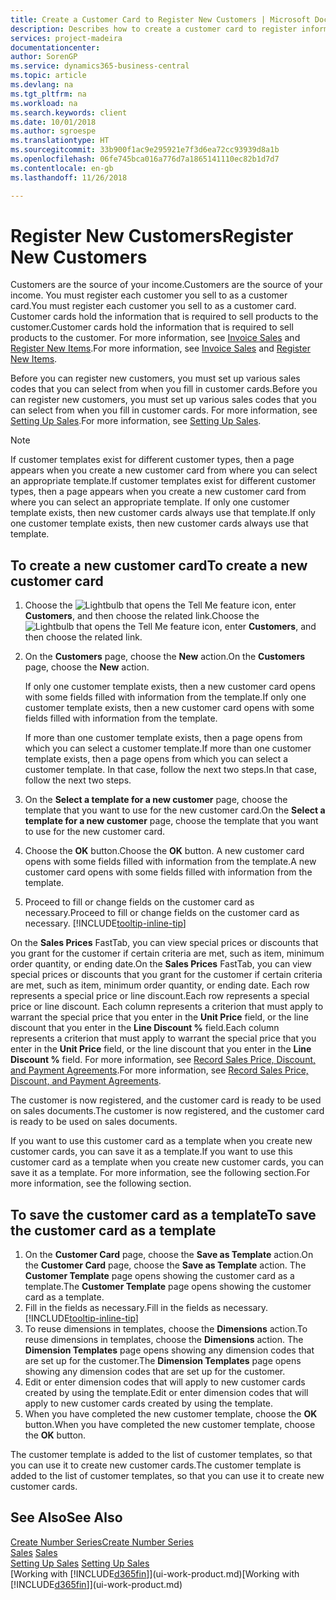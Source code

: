 ```yaml
---
title: Create a Customer Card to Register New Customers | Microsoft Docs
description: Describes how to create a customer card to register information about each new customer or client that you sell to.
services: project-madeira
documentationcenter: 
author: SorenGP
ms.service: dynamics365-business-central
ms.topic: article
ms.devlang: na
ms.tgt_pltfrm: na
ms.workload: na
ms.search.keywords: client
ms.date: 10/01/2018
ms.author: sgroespe
ms.translationtype: HT
ms.sourcegitcommit: 33b900f1ac9e295921e7f3d6ea72cc93939d8a1b
ms.openlocfilehash: 06fe745bca016a776d7a1865141110ec82b1d7d7
ms.contentlocale: en-gb
ms.lasthandoff: 11/26/2018

---
```

# <a name="register-new-customers"></a><span data-ttu-id="a0511-103">Register New Customers</span><span class="sxs-lookup"><span data-stu-id="a0511-103">Register New Customers</span></span>
<span data-ttu-id="a0511-104">Customers are the source of your income.</span><span class="sxs-lookup"><span data-stu-id="a0511-104">Customers are the source of your income.</span></span> <span data-ttu-id="a0511-105">You must register each customer you sell to as a customer card.</span><span class="sxs-lookup"><span data-stu-id="a0511-105">You must register each customer you sell to as a customer card.</span></span> <span data-ttu-id="a0511-106">Customer cards hold the information that is required to sell products to the customer.</span><span class="sxs-lookup"><span data-stu-id="a0511-106">Customer cards hold the information that is required to sell products to the customer.</span></span> <span data-ttu-id="a0511-107">For more information, see [Invoice Sales](sales-how-invoice-sales.md) and [Register New Items](inventory-how-register-new-items.md).</span><span class="sxs-lookup"><span data-stu-id="a0511-107">For more information, see [Invoice Sales](sales-how-invoice-sales.md) and [Register New Items](inventory-how-register-new-items.md).</span></span>  

<span data-ttu-id="a0511-108">Before you can register new customers, you must set up various sales codes that you can select from when you fill in customer cards.</span><span class="sxs-lookup"><span data-stu-id="a0511-108">Before you can register new customers, you must set up various sales codes that you can select from when you fill in customer cards.</span></span> <span data-ttu-id="a0511-109">For more information, see [Setting Up Sales](sales-setup-sales.md).</span><span class="sxs-lookup"><span data-stu-id="a0511-109">For more information, see [Setting Up Sales](sales-setup-sales.md).</span></span>

> [!NOTE]  
>   <span data-ttu-id="a0511-110">If customer templates exist for different customer types, then a page appears when you create a new customer card from where you can select an appropriate template.</span><span class="sxs-lookup"><span data-stu-id="a0511-110">If customer templates exist for different customer types, then a page appears when you create a new customer card from where you can select an appropriate template.</span></span> <span data-ttu-id="a0511-111">If only one customer template exists, then new customer cards always use that template.</span><span class="sxs-lookup"><span data-stu-id="a0511-111">If only one customer template exists, then new customer cards always use that template.</span></span>

## <a name="to-create-a-new-customer-card"></a><span data-ttu-id="a0511-112">To create a new customer card</span><span class="sxs-lookup"><span data-stu-id="a0511-112">To create a new customer card</span></span>
1. <span data-ttu-id="a0511-113">Choose the ![Lightbulb that opens the Tell Me feature](media/ui-search/search_small.png "Tell me what you want to do") icon, enter **Customers**, and then choose the related link.</span><span class="sxs-lookup"><span data-stu-id="a0511-113">Choose the ![Lightbulb that opens the Tell Me feature](media/ui-search/search_small.png "Tell me what you want to do") icon, enter **Customers**, and then choose the related link.</span></span>  
2. <span data-ttu-id="a0511-114">On the **Customers** page, choose the **New** action.</span><span class="sxs-lookup"><span data-stu-id="a0511-114">On the **Customers** page, choose the **New** action.</span></span>

    <span data-ttu-id="a0511-115">If only one customer template exists, then a new customer card opens with some fields filled with information from the template.</span><span class="sxs-lookup"><span data-stu-id="a0511-115">If only one customer template exists, then a new customer card opens with some fields filled with information from the template.</span></span>

    <span data-ttu-id="a0511-116">If more than one customer template exists, then a page opens from which you can select a customer template.</span><span class="sxs-lookup"><span data-stu-id="a0511-116">If more than one customer template exists, then a page opens from which you can select a customer template.</span></span> <span data-ttu-id="a0511-117">In that case, follow the next two steps.</span><span class="sxs-lookup"><span data-stu-id="a0511-117">In that case, follow the next two steps.</span></span>
3. <span data-ttu-id="a0511-118">On the **Select a template for a new customer** page, choose the template that you want to use for the new customer card.</span><span class="sxs-lookup"><span data-stu-id="a0511-118">On the **Select a template for a new customer** page, choose the template that you want to use for the new customer card.</span></span>
4. <span data-ttu-id="a0511-119">Choose the **OK** button.</span><span class="sxs-lookup"><span data-stu-id="a0511-119">Choose the **OK** button.</span></span> <span data-ttu-id="a0511-120">A new customer card opens with some fields filled with information from the template.</span><span class="sxs-lookup"><span data-stu-id="a0511-120">A new customer card opens with some fields filled with information from the template.</span></span>  
5. <span data-ttu-id="a0511-121">Proceed to fill or change fields on the customer card as necessary.</span><span class="sxs-lookup"><span data-stu-id="a0511-121">Proceed to fill or change fields on the customer card as necessary.</span></span> [!INCLUDE[tooltip-inline-tip](includes/tooltip-inline-tip_md.md)]

<span data-ttu-id="a0511-122">On the **Sales Prices** FastTab, you can view special prices or discounts that you grant for the customer if certain criteria are met, such as item, minimum order quantity, or ending date.</span><span class="sxs-lookup"><span data-stu-id="a0511-122">On the **Sales Prices** FastTab, you can view special prices or discounts that you grant for the customer if certain criteria are met, such as item, minimum order quantity, or ending date.</span></span> <span data-ttu-id="a0511-123">Each row represents a special price or line discount.</span><span class="sxs-lookup"><span data-stu-id="a0511-123">Each row represents a special price or line discount.</span></span> <span data-ttu-id="a0511-124">Each column represents a criterion that must apply to warrant the special price that you enter in the **Unit Price** field, or the line discount that you enter in the **Line Discount %** field.</span><span class="sxs-lookup"><span data-stu-id="a0511-124">Each column represents a criterion that must apply to warrant the special price that you enter in the **Unit Price** field, or the line discount that you enter in the **Line Discount %** field.</span></span> <span data-ttu-id="a0511-125">For more information, see [Record Sales Price, Discount, and Payment Agreements](sales-how-record-sales-price-discount-payment-agreements.md).</span><span class="sxs-lookup"><span data-stu-id="a0511-125">For more information, see [Record Sales Price, Discount, and Payment Agreements](sales-how-record-sales-price-discount-payment-agreements.md).</span></span>

<span data-ttu-id="a0511-126">The customer is now registered, and the customer card is ready to be used on sales documents.</span><span class="sxs-lookup"><span data-stu-id="a0511-126">The customer is now registered, and the customer card is ready to be used on sales documents.</span></span>

<span data-ttu-id="a0511-127">If you want to use this customer card as a template when you create new customer cards, you can save it as a template.</span><span class="sxs-lookup"><span data-stu-id="a0511-127">If you want to use this customer card as a template when you create new customer cards, you can save it as a template.</span></span> <span data-ttu-id="a0511-128">For more information, see the following section.</span><span class="sxs-lookup"><span data-stu-id="a0511-128">For more information, see the following section.</span></span>

## <a name="to-save-the-customer-card-as-a-template"></a><span data-ttu-id="a0511-129">To save the customer card as a template</span><span class="sxs-lookup"><span data-stu-id="a0511-129">To save the customer card as a template</span></span>
1. <span data-ttu-id="a0511-130">On the **Customer Card** page, choose the **Save as Template** action.</span><span class="sxs-lookup"><span data-stu-id="a0511-130">On the **Customer Card** page, choose the **Save as Template** action.</span></span> <span data-ttu-id="a0511-131">The **Customer Template** page opens showing the customer card as a template.</span><span class="sxs-lookup"><span data-stu-id="a0511-131">The **Customer Template** page opens showing the customer card as a template.</span></span>
2. <span data-ttu-id="a0511-132">Fill in the fields as necessary.</span><span class="sxs-lookup"><span data-stu-id="a0511-132">Fill in the fields as necessary.</span></span> [!INCLUDE[tooltip-inline-tip](includes/tooltip-inline-tip_md.md)]
3. <span data-ttu-id="a0511-133">To reuse dimensions in templates, choose the **Dimensions** action.</span><span class="sxs-lookup"><span data-stu-id="a0511-133">To reuse dimensions in templates, choose the **Dimensions** action.</span></span> <span data-ttu-id="a0511-134">The **Dimension Templates** page opens showing any dimension codes that are set up for the customer.</span><span class="sxs-lookup"><span data-stu-id="a0511-134">The **Dimension Templates** page opens showing any dimension codes that are set up for the customer.</span></span>
4. <span data-ttu-id="a0511-135">Edit or enter dimension codes that will apply to new customer cards created by using the template.</span><span class="sxs-lookup"><span data-stu-id="a0511-135">Edit or enter dimension codes that will apply to new customer cards created by using the template.</span></span>  
5. <span data-ttu-id="a0511-136">When you have completed the new customer template, choose the **OK** button.</span><span class="sxs-lookup"><span data-stu-id="a0511-136">When you have completed the new customer template, choose the **OK** button.</span></span>

<span data-ttu-id="a0511-137">The customer template is added to the list of customer templates, so that you can use it to create new customer cards.</span><span class="sxs-lookup"><span data-stu-id="a0511-137">The customer template is added to the list of customer templates, so that you can use it to create new customer cards.</span></span>

## <a name="see-also"></a><span data-ttu-id="a0511-138">See Also</span><span class="sxs-lookup"><span data-stu-id="a0511-138">See Also</span></span>
[<span data-ttu-id="a0511-139">Create Number Series</span><span class="sxs-lookup"><span data-stu-id="a0511-139">Create Number Series</span></span>](ui-create-number-series.md)  
<span data-ttu-id="a0511-140">[Sales](sales-manage-sales.md)  </span><span class="sxs-lookup"><span data-stu-id="a0511-140">[Sales](sales-manage-sales.md)  </span></span>  
<span data-ttu-id="a0511-141">[Setting Up Sales](sales-setup-sales.md)  </span><span class="sxs-lookup"><span data-stu-id="a0511-141">[Setting Up Sales](sales-setup-sales.md)  </span></span>  
<span data-ttu-id="a0511-142">[Working with [!INCLUDE[d365fin](includes/d365fin_md.md)]](ui-work-product.md)</span><span class="sxs-lookup"><span data-stu-id="a0511-142">[Working with [!INCLUDE[d365fin](includes/d365fin_md.md)]](ui-work-product.md)</span></span>

